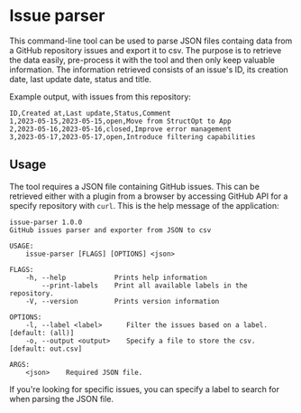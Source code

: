 # Issue parser

This command-line tool can be used to parse JSON files containg data from a GitHub repository issues and export it to csv.
The purpose is to retrieve the data easily, pre-process it with the tool and then only keep valuable information.
The information retrieved consists of an issue's ID, its creation date, last update date, status and title.

Example output, with issues from this repository:

```
ID,Created at,Last update,Status,Comment
1,2023-05-15,2023-05-15,open,Move from StructOpt to App
2,2023-05-16,2023-05-16,closed,Improve error management
3,2023-05-17,2023-05-17,open,Introduce filtering capabilities
```

## Usage

The tool requires a JSON file containing GitHub issues.
This can be retrieved either with a plugin from a browser by accessing GitHub API for a specify repository with `curl`.
This is the help message of the application:

```
issue-parser 1.0.0
GitHub issues parser and exporter from JSON to csv

USAGE:
    issue-parser [FLAGS] [OPTIONS] <json>

FLAGS:
    -h, --help            Prints help information
        --print-labels    Print all available labels in the repository.
    -V, --version         Prints version information

OPTIONS:
    -l, --label <label>      Filter the issues based on a label. [default: (all)]
    -o, --output <output>    Specify a file to store the csv. [default: out.csv]

ARGS:
    <json>    Required JSON file.
```

If you're looking for specific issues, you can specify a label to search for when parsing the JSON file.